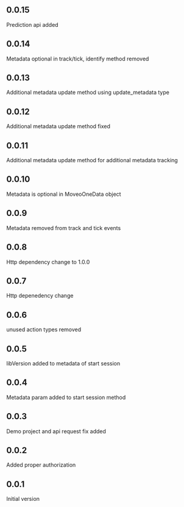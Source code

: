 ## 0.0.15
Prediction api added

## 0.0.14
Metadata optional in track/tick, identify method removed

## 0.0.13
Additional metadata update method using update_metadata type

## 0.0.12
Additional metadata update method fixed

## 0.0.11
Additional metadata update method for additional metadata tracking

## 0.0.10
Metadata is optional in MoveoOneData object

## 0.0.9
Metadata removed from track and tick events

## 0.0.8
Http dependency change to 1.0.0

## 0.0.7
Http depenedency change

## 0.0.6
unused action types removed

## 0.0.5
libVersion added to metadata of start session

## 0.0.4
Metadata param added to start session method

## 0.0.3
Demo project and api request fix added

## 0.0.2
Added proper authorization

## 0.0.1
Initial version

